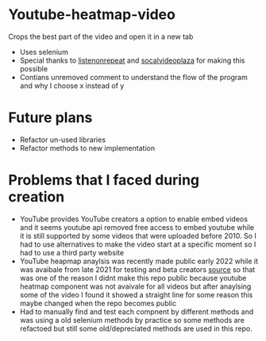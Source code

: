 # Youtube-heatmap-video
Crops the best part of the video and open it in a new tab 
- Uses selenium
- Special thanks to [listenonrepeat](https://listenonrepeat.com) and [socalvideoplaza](https://www.socialvideoplaza.com/en/tools/embed-code-link-generator) for making this possible
- Contians unremoved comment to understand the flow of the program and why I choose x instead of y


# Future plans
- Refactor un-used libraries 
- Refactor methods to new implementation

# Problems that I faced during creation
- YouTube provides YouTube creators a option to enable embed videos and it seems youtube api removed free access to embed youtube while it is still supported by some videos that were uploaded before 2010. So I had to use alternatives to make the video start at a specific moment so I had to use a third party website
- YouTube heapmap anaylsis was recently made public early 2022 while it was avaibale from late 2021 for testing and beta creators [source](https://htxt.co.za/2021/12/youtube-is-testing-a-heatmap-and-were-in-two-minds-about-it/)
so that was one of the reason I didnt make this repo public because youtube heatmap component was not avaivale for all videos but after anaylsing some of the video I found it showed a straight line for some reason this maybe changed when the repo becomes public
- Had to manually find and test each compnent by different methods and was using a old selenium methods by practice so some methods are refactoed but still some old/depreciated methods are used in this repo.
